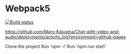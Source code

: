 # Webpack5

[![Build status](https://ci.appveyor.com/api/projects/status/guubbdfn3k3cagq0?svg=true)](https://ci.appveyor.com/project/Mary-Kalugina/chat-with-video-and-audio)

https://github.com/Mary-Kalugina/Chat-with-video-and-audio/deployments/activity_log?environment=github-pages

Clone the project
Run 'npm -i'
Run 'npm run start'
